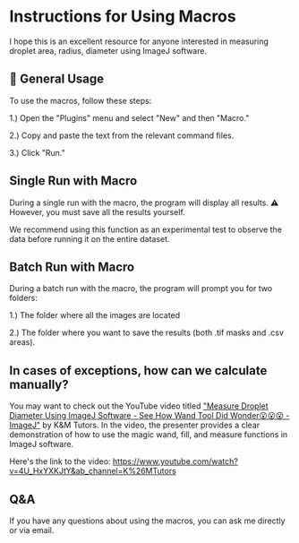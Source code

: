 # Instructions for Using Macros

I hope this is an excellent resource for anyone interested in measuring droplet area, radius, diameter using ImageJ software.
## 🚀 General Usage
To use the macros, follow these steps:

1.) Open the "Plugins" menu and select "New" and then "Macro."

2.) Copy and paste the text from the relevant command files.

3.) Click "Run."

## Single Run with Macro
During a single run with the macro, the program will display all results.
⚠️ However, you must save all the results yourself.

We recommend using this function as an experimental test to observe the data before running it on the entire dataset.

## Batch Run with Macro
During a batch run with the macro, the program will prompt you for two folders:

1.) The folder where all the images are located

2.) The folder where you want to save the results (both .tif masks and .csv areas).

## In cases of exceptions, how can we calculate manually?

You may want to check out the YouTube video titled ["Measure Droplet Diameter Using ImageJ Software - See How Wand Tool Did Wonder😮😮😮 - ImageJ"](https://www.youtube.com/watch?v=4U_HxYXKJtY&ab_channel=K%26MTutors) by K&M Tutors. In the video, the presenter provides a clear demonstration of how to use the magic wand, fill, and measure functions in ImageJ software. 

Here's the link to the video: https://www.youtube.com/watch?v=4U_HxYXKJtY&ab_channel=K%26MTutors

## Q&A
If you have any questions about using the macros, you can ask me directly or via email.
